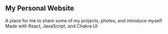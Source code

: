 ## My Personal Website

A place for me to share some of my projects, photos, and introduce myself. Made with React, JavaScript, and Chakra UI
